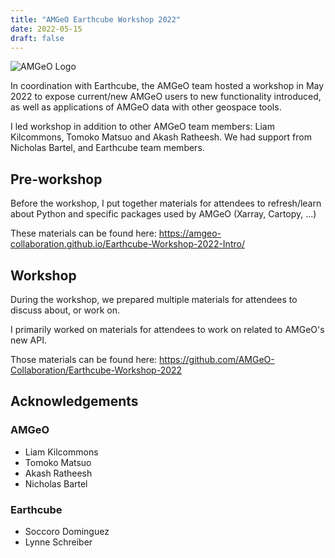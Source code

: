 ```yaml
---
title: "AMGeO Earthcube Workshop 2022"
date: 2022-05-15
draft: false
---
```


![AMGeO Logo](/img/amgeo-logo.svg)

In coordination with Earthcube, the AMGeO team hosted a workshop in May 2022 to 
expose current/new AMGeO users to new functionality introduced, as well as applications
of AMGeO data with other geospace tools.

I led workshop in addition to other AMGeO team members: Liam Kilcommons, Tomoko Matsuo and Akash Ratheesh.
We had support from Nicholas Bartel, and Earthcube team members.

## Pre-workshop

Before the workshop, I put together materials for attendees to refresh/learn about Python and 
specific packages used by AMGeO (Xarray, Cartopy, ...)

These materials can be found here: https://amgeo-collaboration.github.io/Earthcube-Workshop-2022-Intro/

## Workshop

During the workshop, we prepared multiple materials for attendees to discuss about, or work on.

I primarily worked on materials for attendees to work on related to AMGeO's new API.

Those materials can be found here: https://github.com/AMGeO-Collaboration/Earthcube-Workshop-2022

## Acknowledgements

### AMGeO

- Liam Kilcommons
- Tomoko Matsuo
- Akash Ratheesh
- Nicholas Bartel

### Earthcube

- Soccoro Dominguez
- Lynne Schreiber